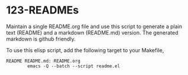 # 123-READMEs

Maintain a single README.org file and use this script to generate a
plain text (README) and a markdown (README.md) version. The generated
markdown is github friendly.

To use this elisp script, add the following target to your Makefile,

    README README.md: README.org
            emacs -Q --batch --script readme.el

